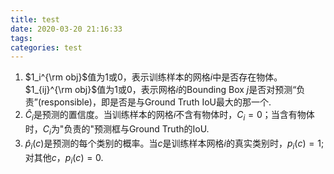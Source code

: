 ```yaml
---
title: test
date: 2020-03-20 21:16:33
tags:
categories: test
---
```


1. $1_i^{\rm obj}$值为1或0，表示训练样本的网格$i$中是否存在物体。$1_{ij}^{\rm obj}$值为1或0，表示网格$i$的Bounding Box $j$是否对预测“负责”(responsible)，即是否是与Ground Truth IoU最大的那一个.
2. $\hat{C}_i$是预测的置信度。当训练样本的网格$i$不含有物体时，$C_i = 0$；当含有物体时，$C_i$为"负责的"预测框与Ground Truth的IoU.
3. $\hat{p}_i(c)$是预测的每个类别的概率。当$c$是训练样本网格$i$的真实类别时，$p_i(c) = 1$; 对其他$c$，$p_i(c) = 0$.